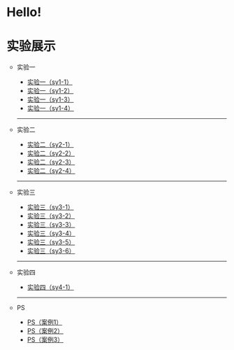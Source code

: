 # Hello!
<html>
<head>
<meta charset="utf-8">
</head>

<body>
	<h1>实验展示</h1>
	<ul type="circle">
		<li>实验一</li>
	  <ul type="disc">
		    <li><a href="实验一（sy1-1）.html">实验一（sy1-1）</a></li>
		    <li><a href="实验一（sy1-2）.html">实验一（sy1-2）</a></li>
		    <li><a href="D:\大三\网页设计与制作\Caption2 3-6.html">实验一（sy1-3）</a></li>
	      <li><a href="D:\大三\网页设计与制作\Caption2 3-6.html">实验一（sy1-4）</a></li>
	  </ul>
	  <hr>
		<li>实验二</li>
    <ul type="disc">
		    <li><a href="D:\大三\网页设计与制作\Caption2 3-6.html">实验二（sy2-1）</a></li>
		    <li><a href="D:\大三\网页设计与制作\Caption2 3-6.html">实验二（sy2-2）</a></li>
		    <li><a href="D:\大三\网页设计与制作\Caption2 3-6.html">实验二（sy2-3）</a></li>
	            <li><a href="D:\大三\网页设计与制作\Caption2 3-6.html">实验二（sy2-4）</a></li>
	  </ul>
    <hr>
		<li>实验三</li>
    <ul type="disc">
		    <li><a href="D:\大三\网页设计与制作\Caption2 3-6.html">实验三（sy3-1）</a></li>
		    <li><a href="D:\大三\网页设计与制作\Caption2 3-6.html">实验三（sy3-2）</a></li>
		    <li><a href="D:\大三\网页设计与制作\Caption2 3-6.html">实验三（sy3-3）</a></li>
	            <li><a href="D:\大三\网页设计与制作\Caption2 3-6.html">实验三（sy3-4）</a></li>
                    <li><a href="D:\大三\网页设计与制作\Caption2 3-6.html">实验三（sy3-5）</a></li>
	            <li><a href="D:\大三\网页设计与制作\Caption2 3-6.html">实验三（sy3-6）</a></li>
    </ul>
    <hr>
		<li>实验四</li>
    <ul type="disc">
		    <li><a href="D:\大三\网页设计与制作\Caption2 3-6.html">实验四（sy4-1）</a></li>
	  </ul>
    <hr>
		<li>PS</li>
    <ul type="disc">
		    <li><a href="D:\大三\网页设计与制作\Caption2 3-6.html">PS（案例1）</a></li>
        <li><a href="D:\大三\网页设计与制作\Caption2 3-6.html">PS（案例2）</a></li>
        <li><a href="D:\大三\网页设计与制作\Caption2 3-6.html">PS（案例3）</a></li>
	  </ul>
  </ul>
</body>
</html>
